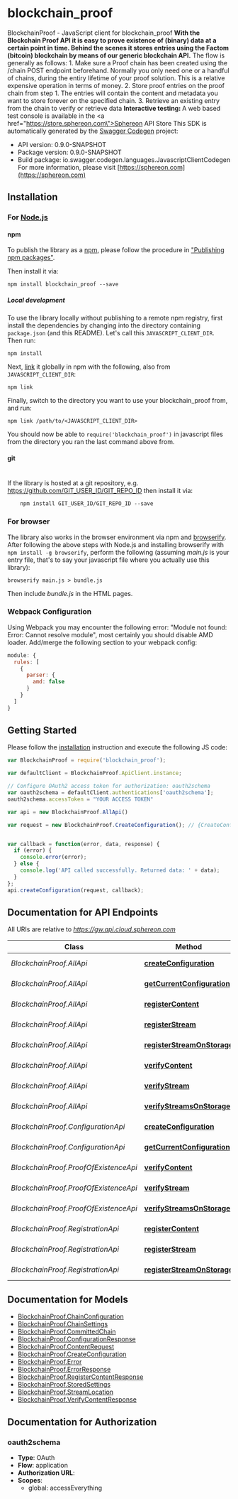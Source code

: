# blockchain_proof

BlockchainProof - JavaScript client for blockchain_proof
<b>With the Blockchain Proof API it is easy to prove existence of (binary) data at a certain point in time. Behind the scenes it stores entries using the Factom (bitcoin) blockchain by means of our generic blockchain API.</b>    The flow is generally as follows:  1. Make sure a Proof chain has been created using the /chain POST endpoint beforehand. Normally you only need one or a handful of chains, during the entiry lifetime of your proof solution. This is a relative expensive operation in terms of money.  2. Store proof entries on the proof chain from step 1. The entries will contain the content and metadata you want to store forever on the specified chain.  3. Retrieve an existing entry from the chain to verify or retrieve data      <b>Interactive testing: </b>A web based test console is available in the <a href=\"https://store.sphereon.com\">Sphereon API Store</a>
This SDK is automatically generated by the [Swagger Codegen](https://github.com/swagger-api/swagger-codegen) project:

- API version: 0.9.0-SNAPSHOT
- Package version: 0.9.0-SNAPSHOT
- Build package: io.swagger.codegen.languages.JavascriptClientCodegen
For more information, please visit [https://sphereon.com](https://sphereon.com)

## Installation

### For [Node.js](https://nodejs.org/)

#### npm

To publish the library as a [npm](https://www.npmjs.com/),
please follow the procedure in ["Publishing npm packages"](https://docs.npmjs.com/getting-started/publishing-npm-packages).

Then install it via:

```shell
npm install blockchain_proof --save
```

##### Local development

To use the library locally without publishing to a remote npm registry, first install the dependencies by changing 
into the directory containing `package.json` (and this README). Let's call this `JAVASCRIPT_CLIENT_DIR`. Then run:

```shell
npm install
```

Next, [link](https://docs.npmjs.com/cli/link) it globally in npm with the following, also from `JAVASCRIPT_CLIENT_DIR`:

```shell
npm link
```

Finally, switch to the directory you want to use your blockchain_proof from, and run:

```shell
npm link /path/to/<JAVASCRIPT_CLIENT_DIR>
```

You should now be able to `require('blockchain_proof')` in javascript files from the directory you ran the last 
command above from.

#### git
#
If the library is hosted at a git repository, e.g.
https://github.com/GIT_USER_ID/GIT_REPO_ID
then install it via:

```shell
    npm install GIT_USER_ID/GIT_REPO_ID --save
```

### For browser

The library also works in the browser environment via npm and [browserify](http://browserify.org/). After following
the above steps with Node.js and installing browserify with `npm install -g browserify`,
perform the following (assuming *main.js* is your entry file, that's to say your javascript file where you actually 
use this library):

```shell
browserify main.js > bundle.js
```

Then include *bundle.js* in the HTML pages.

### Webpack Configuration

Using Webpack you may encounter the following error: "Module not found: Error:
Cannot resolve module", most certainly you should disable AMD loader. Add/merge
the following section to your webpack config:

```javascript
module: {
  rules: [
    {
      parser: {
        amd: false
      }
    }
  ]
}
```

## Getting Started

Please follow the [installation](#installation) instruction and execute the following JS code:

```javascript
var BlockchainProof = require('blockchain_proof');

var defaultClient = BlockchainProof.ApiClient.instance;

// Configure OAuth2 access token for authorization: oauth2schema
var oauth2schema = defaultClient.authentications['oauth2schema'];
oauth2schema.accessToken = "YOUR ACCESS TOKEN"

var api = new BlockchainProof.AllApi()

var request = new BlockchainProof.CreateConfiguration(); // {CreateConfiguration} Create a new Proof of Existence context using the provided entity settings


var callback = function(error, data, response) {
  if (error) {
    console.error(error);
  } else {
    console.log('API called successfully. Returned data: ' + data);
  }
};
api.createConfiguration(request, callback);

```

## Documentation for API Endpoints

All URIs are relative to *https://gw.api.cloud.sphereon.com*

Class | Method | HTTP request | Description
------------ | ------------- | ------------- | -------------
*BlockchainProof.AllApi* | [**createConfiguration**](docs/AllApi.md#createConfiguration) | **POST** /blockchain/proof/0.9.0-SNAPSHOT/existence/config | Create a new configuration
*BlockchainProof.AllApi* | [**getCurrentConfiguration**](docs/AllApi.md#getCurrentConfiguration) | **GET** /blockchain/proof/0.9.0-SNAPSHOT/existence/config/{configName} | Get the settings for registration/verification
*BlockchainProof.AllApi* | [**registerContent**](docs/AllApi.md#registerContent) | **PUT** /blockchain/proof/0.9.0-SNAPSHOT/existence/{configName}/content | Register content
*BlockchainProof.AllApi* | [**registerStream**](docs/AllApi.md#registerStream) | **PUT** /blockchain/proof/0.9.0-SNAPSHOT/existence/{configName}/streams/multipart | Register content using a bytestream/file
*BlockchainProof.AllApi* | [**registerStreamOnStorage**](docs/AllApi.md#registerStreamOnStorage) | **PUT** /blockchain/proof/0.9.0-SNAPSHOT/existence/{configName}/streams/location | Register content using a bytestream/file
*BlockchainProof.AllApi* | [**verifyContent**](docs/AllApi.md#verifyContent) | **POST** /blockchain/proof/0.9.0-SNAPSHOT/existence/{configName}/content | Verify content
*BlockchainProof.AllApi* | [**verifyStream**](docs/AllApi.md#verifyStream) | **POST** /blockchain/proof/0.9.0-SNAPSHOT/existence/{configName}/streams/multipart | Verify content using a bytestream/file
*BlockchainProof.AllApi* | [**verifyStreamsOnStorage**](docs/AllApi.md#verifyStreamsOnStorage) | **POST** /blockchain/proof/0.9.0-SNAPSHOT/existence/{configName}/streams/location | Verify content using a bytestream/file
*BlockchainProof.ConfigurationApi* | [**createConfiguration**](docs/ConfigurationApi.md#createConfiguration) | **POST** /blockchain/proof/0.9.0-SNAPSHOT/existence/config | Create a new configuration
*BlockchainProof.ConfigurationApi* | [**getCurrentConfiguration**](docs/ConfigurationApi.md#getCurrentConfiguration) | **GET** /blockchain/proof/0.9.0-SNAPSHOT/existence/config/{configName} | Get the settings for registration/verification
*BlockchainProof.ProofOfExistenceApi* | [**verifyContent**](docs/ProofOfExistenceApi.md#verifyContent) | **POST** /blockchain/proof/0.9.0-SNAPSHOT/existence/{configName}/content | Verify content
*BlockchainProof.ProofOfExistenceApi* | [**verifyStream**](docs/ProofOfExistenceApi.md#verifyStream) | **POST** /blockchain/proof/0.9.0-SNAPSHOT/existence/{configName}/streams/multipart | Verify content using a bytestream/file
*BlockchainProof.ProofOfExistenceApi* | [**verifyStreamsOnStorage**](docs/ProofOfExistenceApi.md#verifyStreamsOnStorage) | **POST** /blockchain/proof/0.9.0-SNAPSHOT/existence/{configName}/streams/location | Verify content using a bytestream/file
*BlockchainProof.RegistrationApi* | [**registerContent**](docs/RegistrationApi.md#registerContent) | **PUT** /blockchain/proof/0.9.0-SNAPSHOT/existence/{configName}/content | Register content
*BlockchainProof.RegistrationApi* | [**registerStream**](docs/RegistrationApi.md#registerStream) | **PUT** /blockchain/proof/0.9.0-SNAPSHOT/existence/{configName}/streams/multipart | Register content using a bytestream/file
*BlockchainProof.RegistrationApi* | [**registerStreamOnStorage**](docs/RegistrationApi.md#registerStreamOnStorage) | **PUT** /blockchain/proof/0.9.0-SNAPSHOT/existence/{configName}/streams/location | Register content using a bytestream/file


## Documentation for Models

 - [BlockchainProof.ChainConfiguration](docs/ChainConfiguration.md)
 - [BlockchainProof.ChainSettings](docs/ChainSettings.md)
 - [BlockchainProof.CommittedChain](docs/CommittedChain.md)
 - [BlockchainProof.ConfigurationResponse](docs/ConfigurationResponse.md)
 - [BlockchainProof.ContentRequest](docs/ContentRequest.md)
 - [BlockchainProof.CreateConfiguration](docs/CreateConfiguration.md)
 - [BlockchainProof.Error](docs/Error.md)
 - [BlockchainProof.ErrorResponse](docs/ErrorResponse.md)
 - [BlockchainProof.RegisterContentResponse](docs/RegisterContentResponse.md)
 - [BlockchainProof.StoredSettings](docs/StoredSettings.md)
 - [BlockchainProof.StreamLocation](docs/StreamLocation.md)
 - [BlockchainProof.VerifyContentResponse](docs/VerifyContentResponse.md)


## Documentation for Authorization


### oauth2schema

- **Type**: OAuth
- **Flow**: application
- **Authorization URL**: 
- **Scopes**: 
  - global: accessEverything

